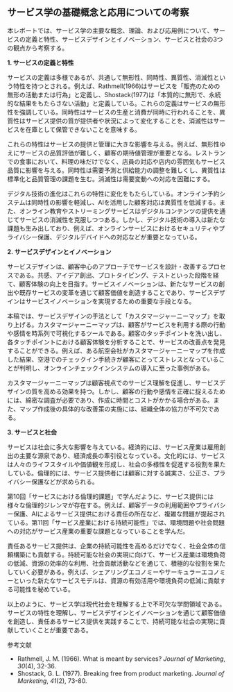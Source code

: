 ## サービス学の基礎概念と応用についての考察

本レポートでは、サービス学の主要な概念、理論、および応用例について、サービスの定義と特性、サービスデザインとイノベーション、サービスと社会の3つの観点から考察する。

**1. サービスの定義と特性**

サービスの定義は多様であるが、共通して無形性、同時性、異質性、消滅性という特性を持つとされる。例えば、Rathmell(1966)はサービスを「販売のための無形の活動または行為」と定義し、Shostack(1977)は「本質的に無形で、永続的な結果をもたらさない活動」と定義している。これらの定義はサービスの無形性を強調している。同時性はサービスの生産と消費が同時に行われることを、異質性はサービス提供の質が提供者や状況によって変化することを、消滅性はサービスを在庫として保管できないことを意味する。

これらの特性はサービスの提供と管理に大きな影響を与える。例えば、無形性ゆえにサービスの品質評価が難しく、顧客の期待値管理が重要となる。レストランでの食事において、料理の味だけでなく、店員の対応や店内の雰囲気もサービス品質に影響を与える。同時性は需要予測と供給能力の調整を難しくし、異質性は標準化と品質管理の課題を生む。消滅性は需要変動への対応を困難にする。

デジタル技術の進化はこれらの特性に変化をもたらしている。オンライン予約システムは同時性の影響を軽減し、AIを活用した顧客対応は異質性を低減する。また、オンライン教育やストリーミングサービスはデジタルコンテンツの提供を通じてサービスの消滅性を克服しつつある。しかし、デジタル技術の導入は新たな課題も生み出しており、例えば、オンラインサービスにおけるセキュリティやプライバシー保護、デジタルデバイドへの対応などが重要となっている。


**2. サービスデザインとイノベーション**

サービスデザインは、顧客中心のアプローチでサービスを設計・改善するプロセスである。共感、アイデア創出、プロトタイピング、テストといった段階を経て、顧客体験の向上を目指す。サービスイノベーションは、新たなサービスの創出や既存サービスの変革を通じて顧客価値を創造することであり、サービスデザインはサービスイノベーションを実現するための重要な手段となる。

本稿では、サービスデザインの手法として「カスタマージャーニーマップ」を取り上げる。カスタマージャーニーマップは、顧客がサービスを利用する際の行動や感情を時系列で可視化するツールである。顧客のタッチポイントを洗い出し、各タッチポイントにおける顧客体験を分析することで、サービスの改善点を発見することができる。例えば、ある航空会社がカスタマージャーニーマップを作成した結果、空港でのチェックイン手続きが顧客にとってストレスとなっていることが判明し、オンラインチェックインシステムの導入に至った事例がある。

カスタマージャーニーマップは顧客視点でのサービス理解を促進し、サービスデザインの質を高める効果を持つ。しかし、顧客の行動や感情を正確に捉えるためには、綿密な調査が必要であり、作成に時間とコストがかかる場合がある。また、マップ作成後の具体的な改善策の実施には、組織全体の協力が不可欠である。


**3. サービスと社会**

サービスは社会に多大な影響を与えている。経済的には、サービス産業は雇用創出の主要な源泉であり、経済成長の牽引役となっている。文化的には、サービスは人々のライフスタイルや価値観を形成し、社会の多様性を促進する役割を果たしている。倫理的には、サービス提供者には顧客に対する誠実さ、公正さ、プライバシー保護などが求められる。

第10回「サービスにおける倫理的課題」で学んだように、サービス提供には様々な倫理的ジレンマが存在する。例えば、顧客データの利用範囲やプライバシー保護、AIによるサービス提供における責任の所在など、複雑な問題が提起されている。第11回「サービス産業における持続可能性」では、環境問題や社会問題への対応がサービス産業の重要な課題となっていることを学んだ。

責任あるサービス提供は、企業の持続可能性を高めるだけでなく、社会全体の信頼構築にも貢献する。持続可能な社会の実現に向けて、サービス産業は環境負荷の低減、資源の効率的な利用、社会貢献活動などを通じて、積極的な役割を果たしていく必要がある。例えば、シェアリングエコノミーやサーキュラーエコノミーといった新たなサービスモデルは、資源の有効活用や環境負荷の低減に貢献する可能性を秘めている。

以上のように、サービス学は現代社会を理解する上で不可欠な学問領域である。サービスの特性を理解し、サービスデザインとイノベーションを通じて顧客価値を創造し、責任あるサービス提供を実践することで、持続可能な社会の実現に貢献していくことが重要である。


参考文献

* Rathmell, J. M. (1966). What is meant by services? *Journal of Marketing*, *30*(4), 32-36.
* Shostack, G. L. (1977). Breaking free from product marketing. *Journal of Marketing*, *41*(2), 73-80.
